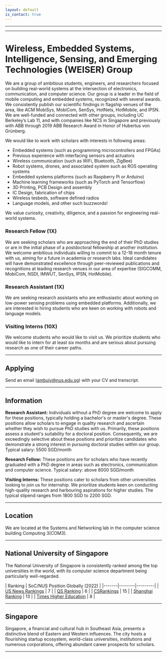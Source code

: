 ```yaml
---
layout: default
is_contact: true
---
```

----
****

# Wireless, Embedded Systems, Intelligence, Sensing, and Emerging Technologies (WEISER) Group

We are a group of ambitious students, engineers, and researchers focused on building real-world systems at the intersection of electronics, communication, and computer science.  Our group is a leader in the field of mobile computing and embedded systems, recognized with several awards. We consistently publish our scientific findings in flagship venues of the area, like ACM MobiSys, MobiCom, SenSys, HotNets, HotMobile, and IPSN. We are well-funded and connected with other  groups, including UC Berkeley’s Lab 11, and with companies like NCS in Singapore and previously with ABB through 2019 ABB Research Award in Honor of Hubertus von Grünberg. 

We would like to work with scholars with interests in following areas:  

* Embedded systems (such as programming microcontrollers and FPGAs)
* Previous experience with interfacing sensors and actuators
* Wireless communication (such as WiFi, Bluetooth, ZigBee)
* Robot systems, drones, and associated system such as ROS operating systems
* Embedded systems platforms (such as Raspberry Pi or Arduino)
* Machine learning frameworks (such as PyTorch and Tensorflow)
* 3D Printing, PCB Design and assembly
* IC Design, fabrication of chips
* Wireless tesbeds, software defined radios
* Language models, and other such buzzwords!

We value curiosity, creativity, diligence, and a passion for engineering real-world systems. 


### Research Fellow (1X)

We are seeking scholars who are approaching the end of their PhD studies or are in the initial phase of a postdoctoral fellowship at another institution. We welcome ambitious individuals willing to commit to a 12-18 month tenure with us, aiming for a future in academia or research labs. Ideal candidates will have demonstrated excellence through peer-reviewed publications and recognitions at leading research venues in our area of expertise (SIGCOMM, MobiCom, NSDI, IMWUT, SenSys, IPSN, HotMobile).


### Research Assistant (1X)

We are seeking research assistants who are enthusiastic about working on low-power sensing problems using embedded platforms. Additionally, we are interested in hiring students who are keen on working with robots and language models. 


### Visiting Interns (10X)

We welcome  students who would like to visit us. We prioritize students who would like to intern for at least six months and  are serious about   pursuing research as one of their career paths.

----
## Applying

Send an email ([ambujv@nus.edu.sg](mailto:ambujv@nus.edu.sg)) with your CV and transcript. 

----
## Information

**Research Assistant:** Individuals without a PhD degree are welcome to apply for these positions, typically holding a bachelor's or master's degree. These positions allow scholars to engage in quality research and ascertain whether they wish to pursue PhD studies with us. Primarily, these positions assess a student's suitability for a doctoral position. Consequently, we are exceedingly selective about these positions and prioritize candidates who demonstrate a strong interest in pursuing doctoral studies within our group.  Typical salary: 5500 SGD/month 

**Research Fellow:** These positions are for scholars who have recently graduated with a PhD degree in areas such as electronics, communication and computer science. Typical salary: above 8000 SGD/month 

**Visiting Interns:** These positions cater to scholars from other universities looking to join us for internship. We prioritize students keen on conducting high-quality research and harbouring aspirations for higher studies. The typical stipend ranges from 1800 SGD to 2200 SGD.

----

## Location 

We are located at the Systems and Networking lab in the  computer science building Computing 3(COM3).

----

## National University of Singapore 

The National University of Singapore is consistently ranked among the top universities in the world, with its computer science department being particularly well-regarded. 

| Ranking  | SoC/NUS Position Globally (2022) |
|-------|--------|---------|
| [US News Rankings](https://www.usnews.com/education/best-global-universities/computer-science) | 7 |
| [QS Ranking](https://www.topuniversities.com/university-rankings/university-subject-rankings/2022/computer-science-information-systems) | 6 |
| [CSRankings](https://csrankings.org/) |  15 |
| [Shanghai Ranking](https://www.shanghairanking.com/rankings/gras/2022/RS0210) | 13 |
| [Times Higher Education](https://www.timeshighereducation.com/world-university-rankings/2022/subject-ranking/computer-science) | 8 |

----
## Singapore 

Singapore, a  financial and cultural hub in Southeast Asia, presents a distinctive blend of Eastern and Western influences. The city  hosts a flourishing startup ecosystem, world-class universities, institutions and numerous corporations, offering abundant career prospects for scholars. 

----
